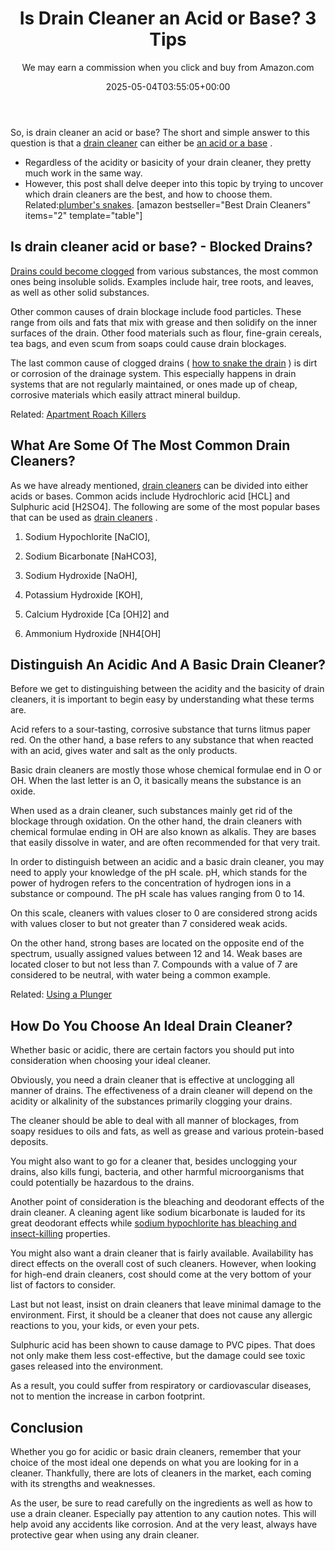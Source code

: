 ﻿---
author: We may earn a commission when you click and buy from Amazon.com
layout: post
title: Is Drain Cleaner an Acid or Base? 3 Tips
date: '2025-05-04T03:55:05+00:00'
categories:
- Drains
- Guide
tags: []
slug: /is-drain-cleaner-an-acid-or-base/
lastmod: 2025-05-07T12:21:28+03:00
---

So, is drain cleaner an acid or base? The short and simple answer to this question is that a
[drain cleaner](https://pestpolicy.com/best-drain-cleaner//)
can either be
[an acid or a base](https://van.physics.illinois.edu/qa/listing.php?id=491&t=acids-and-bases-in-drain-cleaner)
.
- Regardless of the acidity or basicity of your drain cleaner, they pretty much work in the same way.
- However, this post shall delve deeper into this topic by trying to uncover which drain cleaners are the best, and how to choose them. Related:[plumber's snakes](https://pestpolicy.com/best-drain-snakes/).
[amazon bestseller="Best Drain Cleaners" items="2" template="table"]
## Is drain cleaner acid or base? - Blocked Drains?
[Drains could become clogged](https://pestpolicy.com/dont-use-vinegar-and-baking-soda-to-clean-clogged-drains/)
from various substances, the most common ones being insoluble solids. Examples include hair, tree roots, and leaves, as well as other solid substances.

Other common causes of drain blockage include food particles. These range from oils and fats that mix with grease and then solidify on the inner surfaces of the drain. Other food materials such as flour, fine-grain cereals, tea bags, and even scum from soaps could cause drain blockages.

The last common cause of clogged drains (
[how to snake the drain](https://pestpolicy.com/how-to-snake-a-drain/)
) is dirt or corrosion of the drainage system. This especially happens in drain systems that are not regularly maintained, or ones made up of cheap, corrosive materials which easily attract mineral buildup.

Related:
[Apartment Roach Killers](https://pestpolicy.com/best-roach-killer-for-apartments/)
## What Are Some Of The Most Common Drain Cleaners?
As we have already mentioned,
[drain cleaners](https://pestpolicy.com/best-drain-cleaner//)
can be divided into either acids or bases. Common acids include Hydrochloric acid [HCL] and Sulphuric acid [H2SO4]. The following are some of the most popular bases that can be used as
[drain cleaners](https://pestpolicy.com/how-drain-cleaners-work/)
.

1. Sodium Hypochlorite [NaClO],

2. Sodium Bicarbonate [NaHCO3],

3. Sodium Hydroxide [NaOH],

4. Potassium Hydroxide [KOH],

5. Calcium Hydroxide [Ca [OH]2] and

6. Ammonium Hydroxide [NH4[OH]
## Distinguish An Acidic And A Basic Drain Cleaner?
Before we get to distinguishing between the acidity and the basicity of drain cleaners, it is important to begin easy by understanding what these terms are.

Acid refers to a sour-tasting, corrosive substance that turns litmus paper red. On the other hand, a base refers to any substance that when reacted with an acid, gives water and salt as the only products.

Basic drain cleaners are mostly those whose chemical formulae end in O or OH. When the last letter is an O, it basically means the substance is an oxide.

When used as a drain cleaner, such substances mainly get rid of the blockage through oxidation. On the other hand, the drain cleaners with chemical formulae ending in OH are also known as alkalis. They are bases that easily dissolve in water, and are often recommended for that very trait.

In order to distinguish between an acidic and a basic drain cleaner, you may need to apply your knowledge of the pH scale. pH, which stands for the power of hydrogen refers to the concentration of hydrogen ions in a substance or compound. The pH scale has values ranging from 0 to 14.

On this scale, cleaners with values closer to 0 are considered strong acids with values closer to but not greater than 7 considered weak acids.

On the other hand, strong bases are located on the opposite end of the spectrum, usually assigned values between 12 and 14. Weak bases are located closer to but not less than 7. Compounds with a value of 7 are considered to be neutral, with water being a common example.

Related:
[Using a Plunger](https://pestpolicy.com/how-to-use-a-plunger/)
## How Do You Choose An Ideal Drain Cleaner?
Whether basic or acidic, there are certain factors you should put into consideration when choosing your ideal cleaner.

Obviously, you need a drain cleaner that is effective at unclogging all manner of drains. The effectiveness of a drain cleaner will depend on the acidity or alkalinity of the substances primarily clogging your drains.

The cleaner should be able to deal with all manner of blockages, from soapy residues to oils and fats, as well as grease and various protein-based deposits.

You might also want to go for a cleaner that, besides unclogging your drains, also kills fungi, bacteria, and other harmful microorganisms that could potentially be hazardous to the drains.

Another point of consideration is the bleaching and deodorant effects of the drain cleaner. A cleaning agent like sodium bicarbonate is lauded for its great deodorant effects while
[sodium hypochlorite has bleaching and insect-killing](https://pestpolicy.com/does-bleach-kill-bed-bugs/)
properties.

You might also want a drain cleaner that is fairly available. Availability has direct effects on the overall cost of such cleaners. However, when looking for high-end drain cleaners, cost should come at the very bottom of your list of factors to consider.

Last but not least, insist on drain cleaners that leave minimal damage to the environment. First, it should be a cleaner that does not cause any allergic reactions to you, your kids, or even your pets.

Sulphuric acid has been shown to cause damage to PVC pipes. That does not only make them less cost-effective, but the damage could see toxic gases released into the environment.

As a result, you could suffer from respiratory or cardiovascular diseases, not to mention the increase in carbon footprint.
## Conclusion
Whether you go for acidic or basic drain cleaners, remember that your choice of the most ideal one depends on what you are looking for in a cleaner. Thankfully, there are lots of cleaners in the market, each coming with its strengths and weaknesses.

As the user, be sure to read carefully on the ingredients as well as how to use a drain cleaner. Especially pay attention to any caution notes. This will help avoid any accidents like corrosion. And at the very least, always have protective gear when using any drain cleaner.